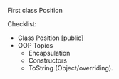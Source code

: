 First class Position

Checklist:
 - Class Position [public]
 - OOP Topics
   - Encapsulation
   - Constructors
   - ToString (Object/overriding).

